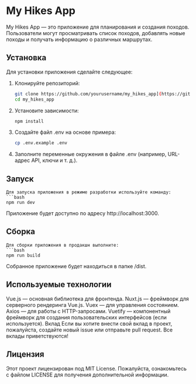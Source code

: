 # My Hikes App

My Hikes App — это приложение для планирования и создания походов. Пользователи могут просматривать список походов, добавлять новые походы и получать информацию о различных маршрутах.

## Установка

Для установки приложения сделайте следующее:

1. Клонируйте репозиторий:
   ```bash
   git clone https://github.com/yourusername/my_hikes_app](https://github.com/Konstantin-Lanin-it/my_hikes_app.git
   cd my_hikes_app

2. Установите зависимости:
    ```bash
    npm install

3. Создайте файл .env на основе примера:
    ```bash
    cp .env.example .env
4. Заполните переменные окружения в файле .env (например, URL-адрес API, ключи и т. д.).

## Запуск
    Для запуска приложения в режиме разработки используйте команду:
    ```bash
    npm run dev

Приложение будет доступно по адресу http://localhost:3000.

## Сборка
    Для сборки приложения в продакшн выполните:
    ```bash
    npm run build

Собранное приложение будет находиться в папке /dist.

## Используемые технологии
Vue.js — основная библиотека для фронтенда.
Nuxt.js — фреймворк для серверного рендеринга Vue.js.
Vuex — для управления состоянием.
Axios — для работы с HTTP-запросами.
Vuetify — компонентный фреймворк для создания пользовательских интерфейсов (если используется).
Вклад
Если вы хотите внести свой вклад в проект, пожалуйста, создайте новый issue или отправьте pull request. Все вклады приветствуются!

## Лицензия
Этот проект лицензирован под MIT License. Пожалуйста, ознакомьтесь с файлом LICENSE для получения дополнительной информации.

